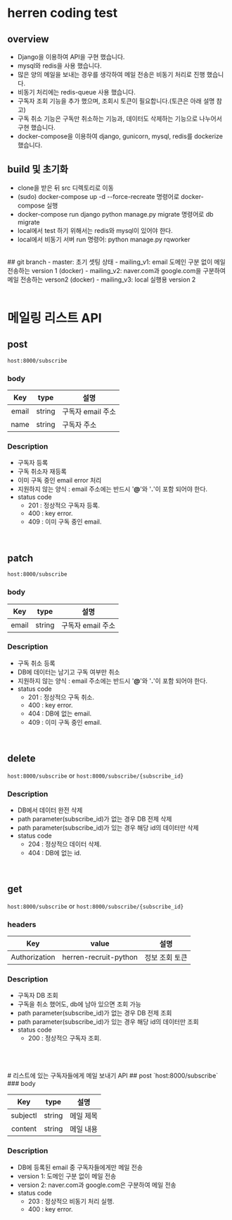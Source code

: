 # herren coding test
## overview
- Django을 이용하여 API을 구현 했습니다.
- mysql와 redis을 사용 했습니다.
- 많은 양의 메일을 보내는 경우를 생각하여 메일 전송은 비동기 처리로 진행 했습니다.
- 비동기 처리에는 redis-queue 사용 했습니다.
- 구독자 조회 기능을 추가 했으며, 조회시 토큰이 필요합니다.(토큰은 아래 설명 참고)
- 구독 취소 기능은 구독만 취소하는 기능과, 데이터도 삭제하는 기능으로 나누어서 구현 했습니다.
- docker-compose을 이용하여 django, gunicorn, mysql, redis를 dockerize 했습니다.

## build 및 초기화
- clone을 받은 뒤 src 디렉토리로 이동
- (sudo) docker-compose up -d --force-recreate 명령어로 docker-compose 실행
-  docker-compose run django python manage.py migrate 명령어로 db migrate
- local에서 test 하기 위해서는 redis와 mysql이 있어야 한다.
- local에서 비동기 서버 run 명령어: python manage.py rqworker
<br>
## git branch
- master: 초기 셋팅 상태
- mailing_v1: email 도메인 구분 없이 메일 전송하는 version 1 (docker)
- mailing_v2: naver.com과 google.com을 구분하여 메일 전송하는 verson2 (docker)
- mailing_v3: local 실행용 version 2
<br>
<br>

# 메일링 리스트 API
## post
`host:8000/subscribe`
### body 

|Key|type|설명|
|:--:|:--:|-----|
|email|string|구독자 email 주소|
|name|string|구독자 주소|

### Description
- 구독자 등록
- 구독 취소자 재등록
- 이미 구독 중인 email error 처리
- 지원하지 않는 양식 : email 주소에는 반드시 '**@**'와 '**.**'이 포함 되어야 한다.  
- status code
  - 201 : 정상적으 구독자 등록. 
  - 400 : key error.
  - 409 : 이미 구독 중인 email.
<br>

## patch
`host:8000/subscribe`
### body 

|Key|type|설명|
|:--:|:--:|-----|
|email|string|구독자 email 주소|

### Description
- 구독 취소 등록
- DB에 데이터는 남기고 구독 여부만 취소
- 지원하지 않는 양식 : email 주소에는 반드시 '**@**'와 '**.**'이 포함 되어야 한다.  
- status code
  - 201 : 정상적으 구독 취소. 
  - 400 : key error.
  - 404 : DB에 없는 email.
  - 409 : 이미 구독 중인 email.
<br>

## delete
`host:8000/subscribe` or `host:8000/subscribe/{subscribe_id}`

### Description
- DB에서 데이터 완전 삭제
- path parameter(subscribe_id)가 없는 경우 DB 전제 삭제
- path parameter(subscribe_id)가 있는 경우 해당 id의 데이터만 삭제
- status code
  - 204 : 정상적으 데이터 삭제. 
  - 404 : DB에 없는 id.
<br>

## get
`host:8000/subscribe` or `host:8000/subscribe/{subscribe_id}`
### headers

|Key|value|설명|
|:--:|:--:|-----|
|Authorization|herren-recruit-python|정보 조회 토큰|

### Description
- 구독자 DB 조회
- 구독을 취소 했어도, db에 남아 있으면 조회 가능
- path parameter(subscribe_id)가 없는 경우 DB 전제 조회
- path parameter(subscribe_id)가 있는 경우 해당 id의 데이터만 조회
- status code
  - 200 : 정상적으 구독자 조회. 
<br>
<br>
<br>
# 리스트에 있는 구독자들에게 메일 보내기 API
## post
`host:8000/subscribe`
### body 

|Key|type|설명|
|:--:|:--:|-----|
|subjectl|string|메일 제목|
|content|string|메일 내용|

### Description
- DB에 등록된 email 중 구독자들에게만 메일 전송
- version 1: 도메인 구분 없이 메일 전송
- version 2: naver.com과 google.com은 구분하여 메일 전송 
- status code
  - 203 : 정상적으 비동기 처리 실행. 
  - 400 : key error.
<br>
  


 

